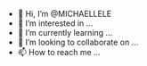 - 👋 Hi, I’m @MICHAELLELE
- 👀 I’m interested in ...
- 🌱 I’m currently learning ...
- 💞️ I’m looking to collaborate on ...
- 📫 How to reach me ...

<!---
MICHAELLELE/MICHAELLELE is a ✨ special ✨ repository because its `README.md` (this file) appears on your GitHub profile.
You can click the Preview link to take a look at your changes.
--->

